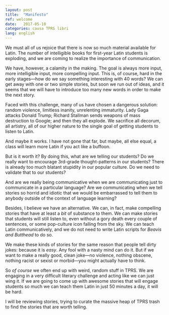 ```yaml
---
layout: post
title:  "Manifesto"
ref: welcome
date:   2017-05-10
categories: causa TPRS libri
lang: english
---
```


We must all of us rejoice that there is now so much material available
for Latin. The number of intelligible books for first-year Latin students
is exploding, and we are coming to realize the importance of communication.

We have, however, a calamity in the making. The goal is always more input,
more intelligible input, more compelling input. This is, of course, hard in
the early stages—how do we say something interesting with 40 words? We can
get away with one or two simple stories, but soon we run out of ideas, and
it seems that we will have to introduce too many new words in order to
make the next story.

<!-- more -->

Faced with this challenge, many of us have chosen a dangerous
solution: random violence, limitless inanity, unrelenting immaturity.
Lady Gaga attacks Donald Trump; Richard Stallman sends weapons of mass
destruction to Google; and then they all explode. We sacrifice all
decorum, all artistry, all of our higher nature to the single goal of
getting students to listen to Latin.

And maybe it works. I have not gone that far, but maybe, all else
equal, a class will learn more Latin if you act like a buffoon.

But is it worth it? By doing this, what are we telling our students?
Do we really want to encourage 3rd-grade thought-patterns in our
students? There is already too much blatant stupidity in our popular
culture. Do we need to validate that to our students?

And are we really being communicative when we are communicating just to
communicate in a particular language? Are we communicating when we tell
stories so horrid and idiotic that we would be embarrassed to tell
them to anybody outside of the context of language learning?

Besides, I believe we have an alternative. We can, in fact, make
compelling stories that have at least a *bit* of substance to them. We
can make stories that students will still listen to, even without a
gory death every couple of sentences, or some pop-culture icon falling
from the sky. We can teach Latin communicatively, and we do not need
to write Latin scripts for *Beavis and Butthead* to do so.

We make these kinds of stories for the same reason that people tell
dirty jokes: because it is *easy*. Any fool with a nasty mind can do
it. But if we want to make a really good, clean joke—no violence,
nothing obscene, nothing racist or sexist or morbid—you might actually
have to think.

So *of course* we often end up with weird, random stuff in TPRS. We
are engaging in a very difficult literary challenge and acting like we
can just wing it. If we are going to come up with awesome stories that
will engage students so much we can teach them Latin in just 50
minutes a day, it will be hard.

I will be reviewing stories, trying to curate the massive heap of TPRS
trash to find the stories that are worth telling.

